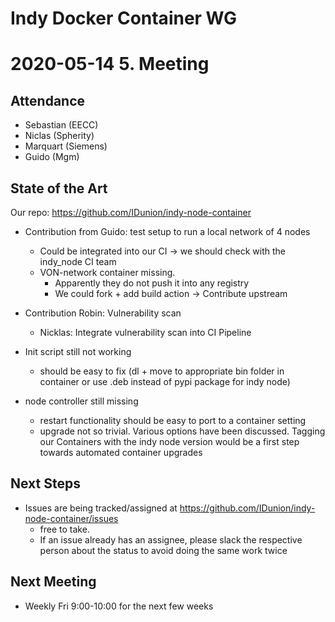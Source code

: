 Indy Docker Container WG
=========================

2020-05-14 5. Meeting
===========================


Attendance
-----------

- Sebastian (EECC)
- Niclas (Spherity)
- Marquart (Siemens)
- Guido (Mgm)

State of the Art
-----

Our repo: https://github.com/IDunion/indy-node-container

- Contribution from Guido: test setup to run a local network of 4 nodes
  - Could be integrated into our CI -> we should check with the indy_node CI team
  - VON-network container missing.
    - Apparently they do not push it into any registry
    - We could fork + add build action -> Contribute upstream

- Contribution Robin: Vulnerability scan
  - Nicklas: Integrate vulnerability scan into CI Pipeline

- Init script still not working
  - should be easy to fix (dl + move to appropriate bin folder in container or use .deb instead of pypi package for indy node)

- node controller still missing
  - restart functionality should be easy to port to a container setting
  - upgrade not so trivial. Various options have been discussed. Tagging our Containers with the indy node version would be a first step towards automated container upgrades

Next Steps
---------------

- Issues are being tracked/assigned at https://github.com/IDunion/indy-node-container/issues
  - free to take.
  - If an issue already has an assignee, please slack the respective person about the status to avoid doing the same work twice


Next Meeting
----------------

- Weekly Fri 9:00-10:00 for the next few weeks
